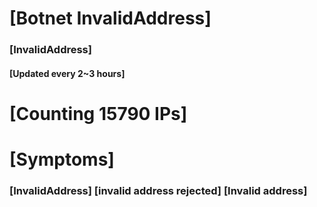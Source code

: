 # [Botnet InvalidAddress]
### [InvalidAddress]
#### [Updated every 2~3 hours]

# [Counting 15790 IPs]

# [Symptoms] 

###   [InvalidAddress] [invalid address rejected] [Invalid address]
